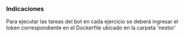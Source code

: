 ### Indicaciones

Para ejecutar las tareas del bot en cada ejercicio se deberá ingresar el token 
correspondiente en el Dockerfile ubicado en la carpeta 'nestor'
